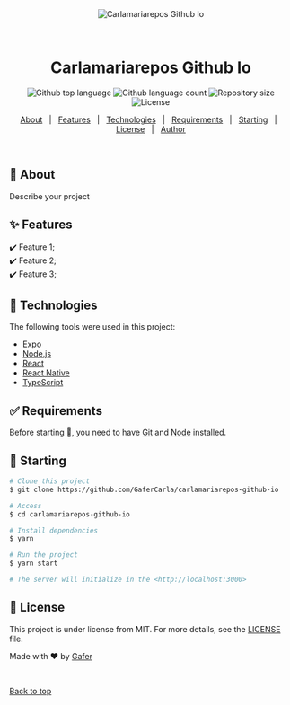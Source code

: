 <div align="center" id="top"> 
  <img src="./.github/app.gif" alt="Carlamariarepos Github Io" />

  &#xa0;

  <!-- <a href="https://carlamariareposgithubio.netlify.app">Demo</a> -->
</div>

<h1 align="center">Carlamariarepos Github Io</h1>

<p align="center">
  <img alt="Github top language" src="https://img.shields.io/github/languages/top/GaferCarla/carlamariarepos-github-io?color=56BEB8">

  <img alt="Github language count" src="https://img.shields.io/github/languages/count/GaferCarla/carlamariarepos-github-io?color=56BEB8">

  <img alt="Repository size" src="https://img.shields.io/github/repo-size/GaferCarla/carlamariarepos-github-io?color=56BEB8">

  <img alt="License" src="https://img.shields.io/github/license/GaferCarla/carlamariarepos-github-io?color=56BEB8">

  <!-- <img alt="Github issues" src="https://img.shields.io/github/issues/GaferCarla/carlamariarepos-github-io?color=56BEB8" /> -->

  <!-- <img alt="Github forks" src="https://img.shields.io/github/forks/GaferCarla/carlamariarepos-github-io?color=56BEB8" /> -->

  <!-- <img alt="Github stars" src="https://img.shields.io/github/stars/GaferCarla/carlamariarepos-github-io?color=56BEB8" /> -->
</p>

<!-- Status -->

<!-- <h4 align="center"> 
	🚧  Carlamariarepos Github Io 🚀 Under construction...  🚧
</h4> 

<hr> -->

<p align="center">
  <a href="#dart-about">About</a> &#xa0; | &#xa0; 
  <a href="#sparkles-features">Features</a> &#xa0; | &#xa0;
  <a href="#rocket-technologies">Technologies</a> &#xa0; | &#xa0;
  <a href="#white_check_mark-requirements">Requirements</a> &#xa0; | &#xa0;
  <a href="#checkered_flag-starting">Starting</a> &#xa0; | &#xa0;
  <a href="#memo-license">License</a> &#xa0; | &#xa0;
  <a href="https://github.com/GaferCarla" target="_blank">Author</a>
</p>

<br>

## :dart: About ##

Describe your project

## :sparkles: Features ##

:heavy_check_mark: Feature 1;\
:heavy_check_mark: Feature 2;\
:heavy_check_mark: Feature 3;

## :rocket: Technologies ##

The following tools were used in this project:

- [Expo](https://expo.io/)
- [Node.js](https://nodejs.org/en/)
- [React](https://pt-br.reactjs.org/)
- [React Native](https://reactnative.dev/)
- [TypeScript](https://www.typescriptlang.org/)

## :white_check_mark: Requirements ##

Before starting :checkered_flag:, you need to have [Git](https://git-scm.com) and [Node](https://nodejs.org/en/) installed.

## :checkered_flag: Starting ##

```bash
# Clone this project
$ git clone https://github.com/GaferCarla/carlamariarepos-github-io

# Access
$ cd carlamariarepos-github-io

# Install dependencies
$ yarn

# Run the project
$ yarn start

# The server will initialize in the <http://localhost:3000>
```

## :memo: License ##

This project is under license from MIT. For more details, see the [LICENSE](LICENSE.md) file.


Made with :heart: by <a href="https://github.com/GaferCarla" target="_blank">Gafer</a>

&#xa0;

<a href="#top">Back to top</a>
